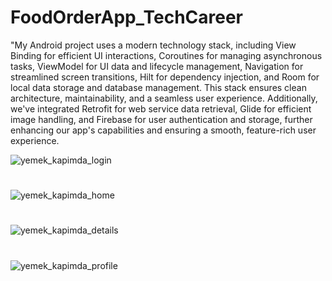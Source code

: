 # FoodOrderApp_TechCareer
"My Android project uses a modern technology stack, including View Binding for efficient UI interactions, Coroutines for managing asynchronous tasks, ViewModel for UI data and lifecycle management, Navigation for streamlined screen transitions, Hilt for dependency injection, and Room for local data storage and database management. This stack ensures clean architecture, maintainability, and a seamless user experience. Additionally, we've integrated Retrofit for web service data retrieval, Glide for efficient image handling, and Firebase for user authentication and storage, further enhancing our app's capabilities and ensuring a smooth, feature-rich user experience.

![yemek_kapimda_login](https://github.com/cugo15/FoodOrderApp_TechCareer/assets/70814057/d1d6f2c6-0ed1-48fc-834b-bb3823c05d6f)
# 
![yemek_kapimda_home](https://github.com/cugo15/FoodOrderApp_TechCareer/assets/70814057/933a5908-8be7-482e-acb6-0b7f10e6e061)
#
![yemek_kapimda_details](https://github.com/cugo15/FoodOrderApp_TechCareer/assets/70814057/48840e24-3f32-43af-bf3c-d9a437bd4ac8)
#
![yemek_kapimda_profile](https://github.com/cugo15/FoodOrderApp_TechCareer/assets/70814057/6a877c0f-1c89-433a-a358-6834b06de088)
